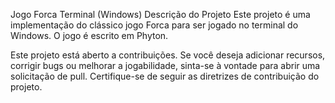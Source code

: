 Jogo Forca Terminal (Windows)
Descrição do Projeto
Este projeto é uma implementação do clássico jogo Forca para ser jogado no terminal do Windows. O jogo é escrito em Phyton.

Este projeto está aberto a contribuições. Se você deseja adicionar recursos, corrigir bugs ou melhorar a jogabilidade, sinta-se à vontade para abrir uma solicitação de pull. Certifique-se de seguir as diretrizes de contribuição do projeto.
